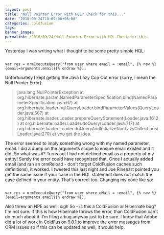 ```yaml
---
layout: post
title: "Null Pointer Error with HQL? Check for this..."
date: "2010-09-24T10:09:00+06:00"
categories: coldfusion 
tags: 
banner_image: 
permalink: /2010/09/24/Null-Pointer-Error-with-HQL-Check-for-this
---
```


Yesterday I was writing what I thought to be some pretty simple HQL:

<p/>

<code>
var res = ormExecuteQuery("from user where email = :email", {% raw %}{email=arguments.email}{% endraw %});
</code>

<p/>

Unfortunately I kept getting the Java Lazy Cop Out error (sorry, I mean the Null Pointer Error):

<p/>

<blockquote>
java.lang.NullPointerException at org.hibernate.param.NamedParameterSpecification.bind(NamedParameterSpecification.java:67) at org.hibernate.loader.hql.QueryLoader.bindParameterValues(QueryLoader.java:567) at org.hibernate.loader.Loader.prepareQueryStatement(Loader.java:1612) at org.hibernate.loader.Loader.doQuery(Loader.java:717) at org.hibernate.loader.Loader.doQueryAndInitializeNonLazyCollections(Loader.java:270) at you get the idea.
</blockquote>

<p/>

The error seemed to imply something wrong with my named parameter, email. I did a dump on the arguments scope to ensure email existed and it did. So what was it? Turns out I had not defined email as a property of my entity! Surely the error could have recognized that. Once I actually added email (and ran an ormReload - don't forget ColdFusion caches such definitions), it worked. I tweeted this last night and Joe Rinehart pointed you get the same issue if your case in the HQL statement does not match the case defined in your entity. That's correct too. Changing my code like so:

<p/>

<code>
var res = ormExecuteQuery("from user where eMail = :email", {% raw %}{email=arguments.email}{% endraw %});
</code>

<p/>

Also threw an NPE as well. *sigh* So - is this a ColdFusion or Hibernate bug? I'm not sure. If this is how Hibernate throws the error, than ColdFusion can't do much about it. I'm filing a bug anyway just to be sure. I know that Adobe did a lot of work in ColdFusion 9.0.1 to improve the error messages from ORM issues so if this can be updated as well, it would help.